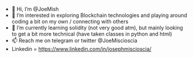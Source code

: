- 👋 Hi, I’m @JoeMish
- 👀 I’m interested in exploring Blockchain technologies and playing around coding a bit on my own / connecting with others
- 🌱 I’m currently learning solidity (not very good atm), but mainly looking to get a bit more technical (have taken classes in python and html)
- 📫 Reach me on telegram or twitter @JoeMiscioscia
- Linkedin = https://www.linkedin.com/in/josephmiscioscia/
